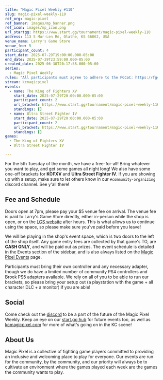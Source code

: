 ```yaml
---
title: "Magic Pixel Weekly #110"
slug: magic-pixel-weekly-110
ref_org: magic-pixel
ref_banner: images/mp_banner.png
ref_icon: images/mp_icon.png
url_startgg: https://www.start.gg/tournament/magic-pixel-weekly-110
address: 113 S Mur-Len Rd, Olathe, KS 66062, USA
venue_name: Larry's Game Store
venue_fee: 5
participant_count: 4
start_date: 2025-07-29T19:00:00.000-05:00
end_date: 2025-07-29T23:59:00.000-05:00
created_date: 2025-06-30T20:17:58.000-05:00
series:
  - Magic Pixel Weekly
rules: "All participants must agree to adhere to the FGCoC: https://fgcoc.com/"
stream: kcmagicpixel
events:
  - name: The King of Fighters XV
    start_date: 2025-07-29T20:00:00.000-05:00
    participant_count: 2
    url_bracket: https://www.start.gg/tournament/magic-pixel-weekly-110/events/king-of-fighters-xv/brackets/2012417/2947624
    standings: []
  - name: Ultra Street Fighter IV
    start_date: 2025-07-29T20:00:00.000-05:00
    participant_count: 2
    url_bracket: https://www.start.gg/tournament/magic-pixel-weekly-110/events/ultra-street-fighter-iv/brackets/2033301/2977429
    standings: []
games:
  - The King of Fighters XV
  - Ultra Street Fighter IV

---
```


For the 5th Tuesday of the month, we have a free-for-all! Bring whatever you want to play, and get some games all night long! We also have some one-off brackets for **KOFXV** and **Ultra Street Fighter IV**. If you are showing up with a setup, make sure to let others know in our <code>#community-organizing</code> discord channel. See y'all there!<!--more-->

<!--As always, in addition to the brackets listed, casuals are welcome for any game all night if setups are available, so please bring your favorite game out! -->

## Fee and Schedule

Doors open at 7pm, please pay your $5 venue fee on arrival. The venue fee is paid to Larry's Game Store directly, either in-person while the shop is open, or on the [LGS website](https://www.larrysgamestore.com/products/kc-magic-pixel-5) after hours. This is what allows us to continue using the space, so please make sure you've paid before you leave!

We will be playing in the shop's event space, which is two doors to the left of the shop itself. Any game entry fees are collected by that game's TO, are **CASH ONLY**, and will be paid out as prizes. The event schedule is detailed in the Events section of the sidebar, and is also always listed on the [Magic Pixel Events](https://kcmagicpixel.com/events/) page.

Participants must bring their own controller and any necessary adapter, though we do have a limited number of community PS4 controllers and Brook PS5 adapters available. We rely on all of you to be able to run our brackets, so please bring your setup out (a playstation with the game + all character DLC + a monitor) if you are able!  

## Social

Come check out the [discord](https://discord.gg/jkmn6CVrrQ) to be a part of the future of the Magic Pixel Weekly. Keep an eye on our [start.gg hub](https://www.start.gg/hub/magic-pixel) for future events too, as well as [kcmagicpixel.com](https://kcmagicpixel.com) for more of what's going on in the KC scene!

## About Us

Magic Pixel is a collective of fighting game players committed to providing an inclusive and welcoming place to play for everyone. Our events are run for the community, by the community, and our priority will always be to cultivate an environment where the games played each week are the games the community wants to play.
  